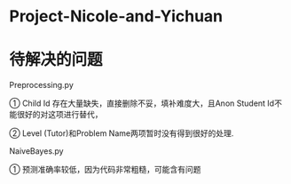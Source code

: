 # Project-Nicole-and-Yichuan
# 待解决的问题
Preprocessing.py

① Child Id 存在大量缺失，直接删除不妥，填补难度大，且Anon Student Id不能很好的对这项进行替代，

② Level (Tutor)和Problem Name两项暂时没有得到很好的处理.


NaiveBayes.py

① 预测准确率较低，因为代码非常粗糙，可能含有问题
